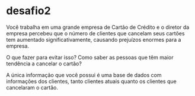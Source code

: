 # desafio2
Você trabalha em uma grande empresa de Cartão de Crédito e o diretor da empresa percebeu que o número de clientes que cancelam seus cartões tem aumentado significativamente, causando prejuízos enormes para a empresa.

O que fazer para evitar isso? Como saber as pessoas que têm maior tendência a cancelar o cartão?

A única informação que você possui é uma base de dados com informações dos clientes, tanto clientes atuais quanto os clientes que cancelaram o cartão.
